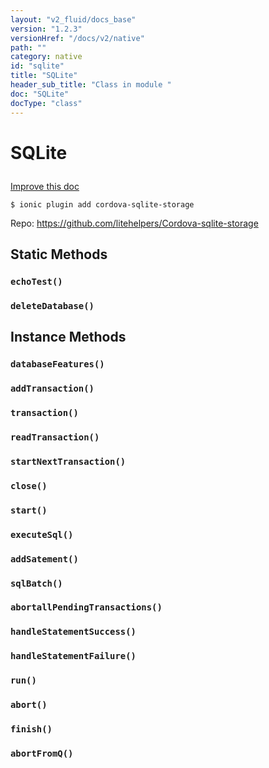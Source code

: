 ```yaml
---
layout: "v2_fluid/docs_base"
version: "1.2.3"
versionHref: "/docs/v2/native"
path: ""
category: native
id: "sqlite"
title: "SQLite"
header_sub_title: "Class in module "
doc: "SQLite"
docType: "class"
---
```









<h1 class="api-title">

  
  SQLite
  

  

  

</h1>

<a class="improve-v2-docs" href="http://github.com/driftyco/ionic-native/edit/master/-native/src/plugins/sqlite.ts#L1">
  Improve this doc
</a>





<!-- decorators -->


<pre><code>$ ionic plugin add cordova-sqlite-storage</code></pre>
<p>Repo:
  <a href="https://github.com/litehelpers/Cordova-sqlite-storage">
    https://github.com/litehelpers/Cordova-sqlite-storage
  </a>
</p>

<!-- description -->




<!-- @usage tag -->


<!-- @property tags -->
<h2>Static Methods</h2>
<div id="echoTest"></div>
<h3><code>echoTest()</code>

</h3>











<div id="deleteDatabase"></div>
<h3><code>deleteDatabase()</code>

</h3>












<!-- methods on the class -->

<h2>Instance Methods</h2>

<div id="databaseFeatures"></div>

<h3>
  <code>databaseFeatures()</code>


</h3>












<div id="addTransaction"></div>

<h3>
  <code>addTransaction()</code>


</h3>












<div id="transaction"></div>

<h3>
  <code>transaction()</code>


</h3>












<div id="readTransaction"></div>

<h3>
  <code>readTransaction()</code>


</h3>












<div id="startNextTransaction"></div>

<h3>
  <code>startNextTransaction()</code>


</h3>












<div id="close"></div>

<h3>
  <code>close()</code>


</h3>












<div id="start"></div>

<h3>
  <code>start()</code>


</h3>












<div id="executeSql"></div>

<h3>
  <code>executeSql()</code>


</h3>












<div id="addSatement"></div>

<h3>
  <code>addSatement()</code>


</h3>












<div id="sqlBatch"></div>

<h3>
  <code>sqlBatch()</code>


</h3>












<div id="abortallPendingTransactions"></div>

<h3>
  <code>abortallPendingTransactions()</code>


</h3>












<div id="handleStatementSuccess"></div>

<h3>
  <code>handleStatementSuccess()</code>


</h3>












<div id="handleStatementFailure"></div>

<h3>
  <code>handleStatementFailure()</code>


</h3>












<div id="run"></div>

<h3>
  <code>run()</code>


</h3>












<div id="abort"></div>

<h3>
  <code>abort()</code>


</h3>












<div id="finish"></div>

<h3>
  <code>finish()</code>


</h3>












<div id="abortFromQ"></div>

<h3>
  <code>abortFromQ()</code>


</h3>










<!-- related link --><!-- end content block -->


<!-- end body block -->

